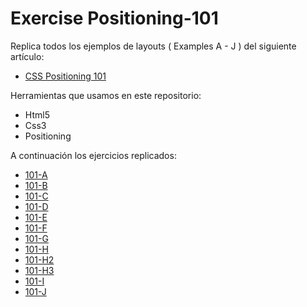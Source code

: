 # Exercise Positioning-101

Replica todos los ejemplos de layouts ( Examples A - J ) del siguiente artículo: 
* [CSS Positioning 101](https://alistapart.com/article/css-positioning-101)



Herramientas que usamos en este repositorio:

 * Html5
 * Css3
 * Positioning

A continuación los ejercicios replicados:

 * [101-A](https://steffahv.github.io/101-A/)
 * [101-B](https://steffahv.github.io/101-B/)
 * [101-C](https://steffahv.github.io/101-C/)
 * [101-D](https://steffahv.github.io/101-D/)
 * [101-E](https://steffahv.github.io/101-E/)
 * [101-F](https://steffahv.github.io/101-F/)
 * [101-G](https://steffahv.github.io/101-G/)
 * [101-H](https://steffahv.github.io/101-H/)
 * [101-H2](https://steffahv.github.io/101-H2/)
 * [101-H3](https://steffahv.github.io/101-H3/)
 * [101-I](https://steffahv.github.io/101-I/)
 * [101-J](https://steffahv.github.io/CSS-Positioning-101/)
 
 
